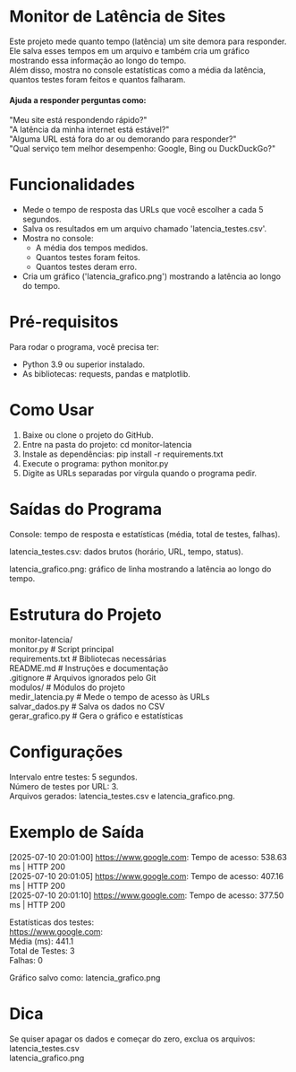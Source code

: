 # Monitor de Latência de Sites
Este projeto mede quanto tempo (latência) um site demora para responder.  
Ele salva esses tempos em um arquivo e também cria um gráfico mostrando essa informação ao longo do tempo.  
Além disso, mostra no console estatísticas como a média da latência, quantos testes foram feitos e quantos falharam.

#### Ajuda a responder perguntas como:
"Meu site está respondendo rápido?"  
"A latência da minha internet está estável?"  
"Alguma URL está fora do ar ou demorando para responder?"  
"Qual serviço tem melhor desempenho: Google, Bing ou DuckDuckGo?"  


# Funcionalidades
- Mede o tempo de resposta das URLs que você escolher a cada 5 segundos.
- Salva os resultados em um arquivo chamado 'latencia_testes.csv'.
- Mostra no console:
  - A média dos tempos medidos.
  - Quantos testes foram feitos.
  - Quantos testes deram erro.
- Cria um gráfico ('latencia_grafico.png') mostrando a latência ao longo do tempo.

# Pré-requisitos
Para rodar o programa, você precisa ter:
- Python 3.9 ou superior instalado.
- As bibliotecas: requests, pandas e matplotlib.

# Como Usar
1. Baixe ou clone o projeto do GitHub.
2. Entre na pasta do projeto:
  cd monitor-latencia
3. Instale as dependências:
  pip install -r requirements.txt
4. Execute o programa:
  python monitor.py
5. Digite as URLs separadas por vírgula quando o programa pedir.

# Saídas do Programa
  Console: tempo de resposta e estatísticas (média, total de testes, falhas).
  
  latencia_testes.csv: dados brutos (horário, URL, tempo, status).
  
  latencia_grafico.png: gráfico de linha mostrando a latência ao longo do tempo.

# Estrutura do Projeto
monitor-latencia/  
monitor.py               # Script principal  
requirements.txt         # Bibliotecas necessárias  
README.md                # Instruções e documentação  
.gitignore               # Arquivos ignorados pelo Git  
modulos/                 # Módulos do projeto  
  medir_latencia.py    # Mede o tempo de acesso às URLs  
  salvar_dados.py      # Salva os dados no CSV  
  gerar_grafico.py     # Gera o gráfico e estatísticas  

# Configurações
  Intervalo entre testes: 5 segundos.  
  Número de testes por URL: 3.  
  Arquivos gerados: latencia_testes.csv e latencia_grafico.png.  

# Exemplo de Saída
  [2025-07-10 20:01:00] https://www.google.com: Tempo de acesso: 538.63 ms | HTTP 200  
  [2025-07-10 20:01:05] https://www.google.com: Tempo de acesso: 407.16 ms | HTTP 200  
  [2025-07-10 20:01:10] https://www.google.com: Tempo de acesso: 377.50 ms | HTTP 200  
    
  Estatísticas dos testes:  
  https://www.google.com:  
    Média (ms): 441.1  
    Total de Testes: 3  
    Falhas: 0  
      
  Gráfico salvo como: latencia_grafico.png  

# Dica
Se quiser apagar os dados e começar do zero, exclua os arquivos:  
  latencia_testes.csv  
  latencia_grafico.png  

